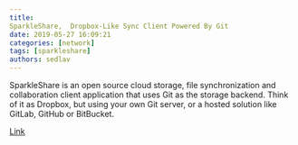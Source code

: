 ```yaml
---
title: 
SparkleShare,  Dropbox-Like Sync Client Powered By Git 
date: 2019-05-27 16:09:21
categories: [network]
tags: [sparkleshare]
authors: sedlav
---
```


SparkleShare is an open source cloud storage, file synchronization and collaboration client application that uses Git as the storage backend. Think of it as Dropbox, but using your own Git server, or a hosted solution like GitLab, GitHub or BitBucket.

[Link](https://www.linuxuprising.com/2019/01/sparkleshare-dropbox-like-sync-client.html)
